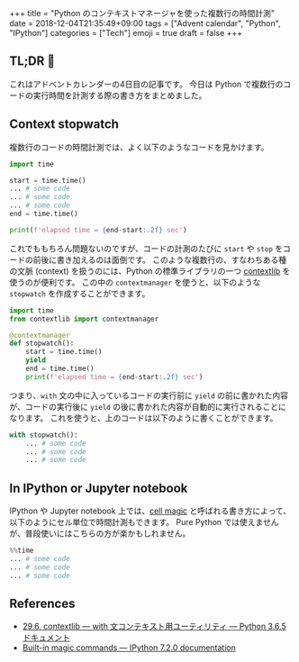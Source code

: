 +++
title = "Python のコンテキストマネージャを使った複数行の時間計測"
date  = 2018-12-04T21:35:49+09:00
tags  = ["Advent calendar", "Python", "IPython"]
categories = ["Tech"]
emoji = true
draft = false
+++

## TL;DR :christmas_tree:

これはアドベントカレンダーの4日目の記事です。
今日は Python で複数行のコードの実行時間を計測する際の書き方をまとめました。

## Context stopwatch

複数行のコードの時間計測では、よく以下のようなコードを見かけます。

```python
import time

start = time.time()
... # some code
... # some code
... # some code
end = time.time()

print(f'elapsed time = {end-start:.2f} sec')
```

これでももちろん問題ないのですが、コードの計測のたびに `start` や `stop` をコードの前後に書き加えるのは面倒です。
このような複数行の、すなわちある種の文脈 (context) を扱うのには、Python の標準ライブラリの一つ [contextlib](https://docs.python.jp/3/library/contextlib.html?highlight=contextlib#contextlib.contextmanager) を使うのが便利です。
この中の `contextmanager` を使うと、以下のような `stopwatch` を作成することができます。

```python
import time
from contextlib import contextmanager

@contextmanager
def stopwatch():
    start = time.time()
    yield
    end = time.time()
    print(f'elapsed time = {end-start:.2f} sec')
```

つまり、`with` 文の中に入っているコードの実行前に `yield` の前に書かれた内容が、コードの実行後に `yield` の後に書かれた内容が自動的に実行されることになります。
これを使うと、上のコードは以下のように書くことができます。

```python
with stopwatch():
    ... # some code
    ... # some code
    ... # some code
```

## In IPython or Jupyter notebook

IPython や Jupyter notebook 上では、[cell magic](https://ipython.readthedocs.io/en/stable/interactive/magics.html) と呼ばれる書き方によって、以下のようにセル単位で時間計測もできます。
Pure Python では使えませんが、普段使いにはこちらの方が楽かもしれません。

```python
%%time
... # some code
... # some code
... # some code
```

## References

+ [29\.6\. contextlib — with 文コンテキスト用ユーティリティ — Python 3\.6\.5 ドキュメント](https://docs.python.jp/3/library/contextlib.html?highlight=contextlib)
+ [Built-in magic commands &mdash; IPython 7.2.0 documentation](https://ipython.readthedocs.io/en/stable/interactive/magics.html)